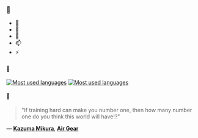 ### 👋

- 🔭
- 🌱
- 💬
- 📫
- ⚡

#### 🧏

[![Most used languages](https://github-readme-stats-aynah.vercel.app/api/top-langs/?username=aynh&theme=solarized-dark&langs_count=6&layout=compact&hide_title=true)](https://github.com/anuraghazra/github-readme-stats#gh-dark-mode-only)
[![Most used languages](https://github-readme-stats-aynah.vercel.app/api/top-langs/?username=aynh&theme=solarized-light&langs_count=6&layout=compact&hide_title=true)](https://github.com/anuraghazra/github-readme-stats#gh-light-mode-only)

#### 💬

> "If training hard can make you number one, then how many number one do you think this world will have!?"

&mdash; [**Kazuma Mikura**](https://myanimelist.net/character.php?q=Kazuma%20Mikura&cat=character), [**Air Gear**](https://myanimelist.net/search/all?q=Air%20Gear&cat=all)
